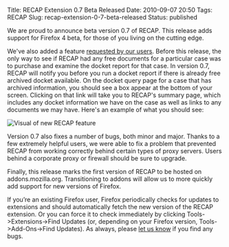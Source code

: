 Title: RECAP Extension 0.7 Beta Released
Date: 2010-09-07 20:50
Tags: RECAP
Slug: recap-extension-0-7-beta-released
Status: published

We are proud to announce beta version
0.7 of RECAP. This release adds
support for Firefox 4 beta, for those of you living on the cutting edge.

We've also added a feature [requested by our
users](http://recapthelaw.uservoice.com/forums/26501-general/suggestions/420665-provide-a-link-to-recap-docket-from-pacer-case-sum?ref=title).
Before this release, the only way to see if RECAP had any free documents
for a particular case was to purchase and examine the docket report for
that case. In version 0.7, RECAP will notify you before you run a docket
report if there is already free archived docket available. On the docket
query page for a case that has archived information, you should see a
box appear at the bottom of your screen. Clicking on that link will take
you to RECAP's summary page, which includes any docket information we
have on the case as well as links to any documents we may have. Here's
an example of what you should see:

<div class="text-center">
    <img src="{static}/images/recap/DocketPreview-300x203.png"
         alt="Visual of new RECAP
              feature">
</div>


Version 0.7 also fixes a number of bugs, both minor and major. Thanks to
a few extremely helpful users, we were able to fix a problem that
prevented RECAP from working correctly behind certain types of proxy
servers. Users behind a corporate proxy or firewall should be sure to
upgrade.

Finally, this release marks the first version of RECAP to be hosted on
addons.mozilla.org. Transitioning to addons will allow us to more
quickly add support for new versions of Firefox.

If you’re an existing Firefox user, Firefox periodically checks for
updates to extensions and should automatically fetch the new version of
the RECAP extension. Or you can force it to check immediately by
clicking Tools-&gt;Extensions-&gt;Find Updates (or, depending on your
Firefox version, Tools-&gt;Add-Ons-&gt;Find Updates). As always, please
[let us know](mailto:info@free.law) if you find any bugs.
